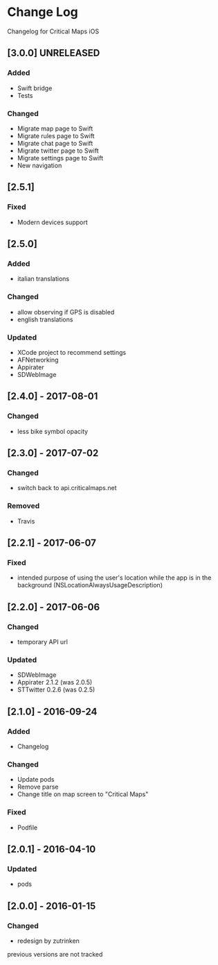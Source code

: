 # Change Log
Changelog for Critical Maps iOS

## [3.0.0] UNRELEASED
### Added
- Swift bridge
- Tests

### Changed
- Migrate map page to Swift
- Migrate rules page to Swift
- Migrate chat page to Swift
- Migrate twitter page to Swift
- Migrate settings page to Swift
- New navigation

## [2.5.1]
### Fixed
- Modern devices support

## [2.5.0]
### Added
- italian translations

### Changed
- allow observing if GPS is disabled
- english translations

### Updated
- XCode project to recommend settings
- AFNetworking
- Appirater
- SDWebImage

## [2.4.0] - 2017-08-01
### Changed
- less bike symbol opacity 

## [2.3.0] - 2017-07-02
### Changed
- switch back to api.criticalmaps.net

### Removed
- Travis

## [2.2.1] - 2017-06-07
### Fixed
- intended purpose of using the user's location while the app is in the background (NSLocationAlwaysUsageDescription)

## [2.2.0] - 2017-06-06
### Changed
- temporary API url

### Updated
- SDWebImage 
- Appirater 2.1.2 (was 2.0.5)
- STTwitter 0.2.6 (was 0.2.5)

## [2.1.0] - 2016-09-24
### Added
- Changelog

### Changed
- Update pods
- Remove parse
- Change title on map screen to "Critical Maps"

### Fixed
- Podfile

## [2.0.1] - 2016-04-10
### Updated
- pods

## [2.0.0] - 2016-01-15
### Changed
- redesign by zutrinken

previous versions are not tracked
